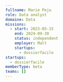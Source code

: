 ```yaml
---
fullname: Marie Peju
role: Data analyst
domaine: Data
missions:
  - start: 2023-05-15
    end: 2024-09-30
    status: independent
    employer: Malt
    startups:
      - dossierfacile
startups:
  - dossierfacile
memberType: beta
teams: []
---
```

